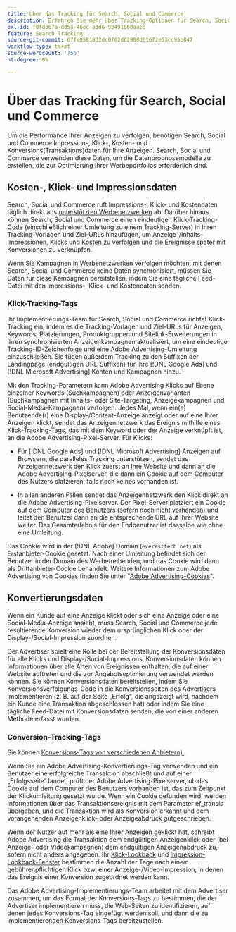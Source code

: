 ```yaml
---
title: Über das Tracking für Search, Social und Commerce
description: Erfahren Sie mehr über Tracking-Optionen für Search, Social und Commerce.
exl-id: f0fd367a-dd5a-46ec-a3d6-9b491860aae8
feature: Search Tracking
source-git-commit: 67fe8581832dc0762d62908d01672e53cc95b847
workflow-type: tm+mt
source-wordcount: '756'
ht-degree: 0%

---
```


# Über das Tracking für Search, Social und Commerce

Um die Performance Ihrer Anzeigen zu verfolgen, benötigen Search, Social und Commerce Impression-, Klick-, Kosten- und Konversions(Transaktions)daten für Ihre Anzeigen. Search, Social und Commerce verwenden diese Daten, um die Datenprognosemodelle zu erstellen, die zur Optimierung Ihrer Werbeportfolios erforderlich sind.

## Kosten-, Klick- und Impressionsdaten

Search, Social und Commerce ruft Impressions-, Klick- und Kostendaten täglich direkt aus [unterstützten Werbenetzwerken](/help/search-social-commerce/introduction/supported-inventory.md) ab. Darüber hinaus können Search, Social und Commerce einen eindeutigen Klick-Tracking-Code (einschließlich einer Umleitung zu einem Tracking-Server) in Ihren Tracking-Vorlagen und Ziel-URLs hinzufügen, um Anzeige-/Inhalts-Impressionen, Klicks und Kosten zu verfolgen und die Ereignisse später mit Konversionen zu verknüpfen.

Wenn Sie Kampagnen in Werbenetzwerken verfolgen möchten, mit denen Search, Social und Commerce keine Daten synchronisiert, müssen Sie Daten für diese Kampagnen bereitstellen, indem Sie eine tägliche Feed-Datei mit den Impressions-, Klick- und Kostendaten senden.

### Klick-Tracking-Tags

Ihr Implementierungs-Team für Search, Social und Commerce richtet Klick-Tracking ein, indem es die Tracking-Vorlagen und Ziel-URLs für Anzeigen, Keywords, Platzierungen, Produktgruppen und Sitelink-Erweiterungen in Ihren synchronisierten Anzeigenkampagnen aktualisiert, um eine eindeutige Tracking-ID-Zeichenfolge und eine Adobe Advertising-Umleitung einzuschließen. Sie fügen außerdem Tracking zu den Suffixen der Landingpage (endgültigen URL-Suffixen) für Ihre [!DNL Google Ads] und [!DNL Microsoft Advertising] Konten und Kampagnen hinzu.

Mit den Tracking-Parametern kann Adobe Advertising Klicks auf Ebene einzelner Keywords (Suchkampagnen) oder Anzeigenvarianten (Suchkampagnen mit Inhalts- oder Site-Targeting, Anzeigekampagnen und Social-Media-Kampagnen) verfolgen. Jedes Mal, wenn ein(e) Benutzende(r) eine Display-/Content-Anzeige anzeigt oder auf eine Ihrer Anzeigen klickt, sendet das Anzeigennetzwerk das Ereignis mithilfe eines Klick-Tracking-Tags, das mit dem Keyword oder der Anzeige verknüpft ist, an die Adobe Advertising-Pixel-Server. Für Klicks:

* Für [!DNL Google Ads] und [!DNL Microsoft Advertising] Anzeigen auf Browsern, die paralleles Tracking unterstützen, sendet das Anzeigennetzwerk den Klick zuerst an Ihre Website und dann an die Adobe Advertising-Pixelserver, die dann ein Cookie auf dem Computer des Nutzers platzieren, falls noch keines vorhanden ist.

* In allen anderen Fällen sendet das Anzeigennetzwerk den Klick direkt an die Adobe Advertising-Pixelserver. Der Pixel-Server platziert ein Cookie auf dem Computer des Benutzers (sofern noch nicht vorhanden) und leitet den Benutzer dann an die entsprechende URL auf Ihrer Website weiter. Das Gesamterlebnis für den Endbenutzer ist dasselbe wie ohne eine Umleitung.

Das Cookie wird in der [!DNL Adobe] Domain (`everesttech.net`) als Erstanbieter-Cookie gesetzt. Nach einer Umleitung befindet sich der Benutzer in der Domain des Werbetreibenden, und das Cookie wird dann als Drittanbieter-Cookie behandelt. Weitere Informationen zum Adobe Advertising von Cookies finden Sie unter &quot;[Adobe Advertising-Cookies](https://experienceleague.adobe.com/docs/core-services/interface/ec-cookies/cookies-advertising-cloud.html)&quot;.

## Konvertierungsdaten

Wenn ein Kunde auf eine Anzeige klickt oder sich eine Anzeige oder eine Social-Media-Anzeige ansieht, muss Search, Social und Commerce jede resultierende Konversion wieder dem ursprünglichen Klick oder der Display-/Social-Impression zuordnen.

Der Advertiser spielt eine Rolle bei der Bereitstellung der Konversionsdaten für alle Klicks und Display-/Social-Impressions. Konversionsdaten können Informationen über alle Arten von Ereignissen enthalten, die auf einer Website auftreten und die zur Angebotsoptimierung verwendet werden können. Sie können Konversionsdaten bereitstellen, indem Sie Konversionsverfolgungs-Code in die Konversionsseiten des Advertisers implementieren (z. B. auf der Seite „Erfolg“, die angezeigt wird, nachdem ein Kunde eine Transaktion abgeschlossen hat) oder indem Sie eine tägliche Feed-Datei mit Konversionsdaten senden, die von einer anderen Methode erfasst wurden.

### Conversion-Tracking-Tags

Sie können [Konversions-Tags von verschiedenen Anbietern) ](/help/search-social-commerce/tracking/conversion-tracking-about.md).

Wenn Sie ein Adobe Advertising-Konvertierungs-Tag verwenden und ein Benutzer eine erfolgreiche Transaktion abschließt und auf einer „Erfolgsseite“ landet, prüft der Adobe Advertising-Pixelserver, ob das Cookie auf dem Computer des Benutzers vorhanden ist, das zum Zeitpunkt der Klickumleitung gesetzt wurde. Wenn ein Cookie gefunden wird, werden Informationen über das Transaktionsereignis mit dem Parameter ef_transid übergeben, und die Transaktion wird als Konversion erkannt und dem vorangehenden Anzeigenklick- oder Anzeigeabdruck gutgeschrieben.

Wenn der Nutzer auf mehr als eine Ihrer Anzeigen geklickt hat, schreibt Adobe Advertising die Transaktion dem endgültigen Anzeigenklick oder (bei Anzeige- oder Videokampagnen) dem endgültigen Anzeigenabdruck zu, sofern nicht anders angegeben. Ihr [Klick-Lookback](/help/search-social-commerce/glossary.md#c-d) und [Impression-Lookback-Fenster](/help/search-social-commerce/glossary.md#i-j) bestimmen die Anzahl der Tage nach einem gebührenpflichtigen Klick bzw. einer Anzeige-/Video-Impression, in denen das Ereignis einer Konversion zugeordnet werden kann.

Das Adobe Advertising-Implementierungs-Team arbeitet mit dem Advertiser zusammen, um das Format der Konversions-Tags zu bestimmen, die der Advertiser implementieren muss, die Web-Seiten zu identifizieren, auf denen jedes Konversions-Tag eingefügt werden soll, und dann die zu implementierenden Konversions-Tags bereitzustellen.
